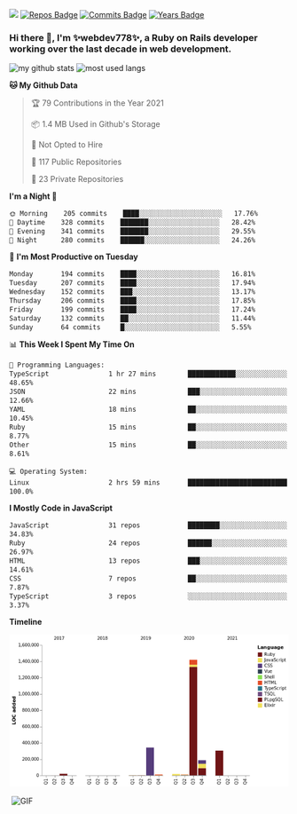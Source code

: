 ![](https://visitor-badge.glitch.me/badge?page_id=webdev778.webdev778)
[![Repos Badge](https://badges.pufler.dev/repos/webdev778)](https://badges.pufler.dev)
[![Commits Badge](https://badges.pufler.dev/commits/monthly/webdev778)](https://badges.pufler.dev)
[![Years Badge](https://badges.pufler.dev/years/webdev778)](https://badges.pufler.dev)
### Hi there 👋, I'm ✨webdev778✨, a Ruby on Rails developer working over the last decade in web development.


![my github stats](https://github-readme-stats.vercel.app/api?username=webdev778&show_icons=true&theme=tokyonight&line_height=27)
![most used langs](https://github-readme-stats.vercel.app/api/top-langs/?username=webdev778&hide=css,html&theme=tokyonight)

<!--START_SECTION:waka-->
**🐱 My Github Data** 

> 🏆 79 Contributions in the Year 2021
 > 
> 📦 1.4 MB Used in Github's Storage 
 > 
> 🚫 Not Opted to Hire
 > 
> 📜 117 Public Repositories 
 > 
> 🔑 23 Private Repositories  
 > 
**I'm a Night 🦉** 

```text
🌞 Morning    205 commits    ████░░░░░░░░░░░░░░░░░░░░░   17.76% 
🌆 Daytime    328 commits    ███████░░░░░░░░░░░░░░░░░░   28.42% 
🌃 Evening    341 commits    ███████░░░░░░░░░░░░░░░░░░   29.55% 
🌙 Night      280 commits    ██████░░░░░░░░░░░░░░░░░░░   24.26%

```
📅 **I'm Most Productive on Tuesday** 

```text
Monday       194 commits    ████░░░░░░░░░░░░░░░░░░░░░   16.81% 
Tuesday      207 commits    ████░░░░░░░░░░░░░░░░░░░░░   17.94% 
Wednesday    152 commits    ███░░░░░░░░░░░░░░░░░░░░░░   13.17% 
Thursday     206 commits    ████░░░░░░░░░░░░░░░░░░░░░   17.85% 
Friday       199 commits    ████░░░░░░░░░░░░░░░░░░░░░   17.24% 
Saturday     132 commits    ██░░░░░░░░░░░░░░░░░░░░░░░   11.44% 
Sunday       64 commits     █░░░░░░░░░░░░░░░░░░░░░░░░   5.55%

```


📊 **This Week I Spent My Time On** 

```text
💬 Programming Languages: 
TypeScript               1 hr 27 mins        ████████████░░░░░░░░░░░░░   48.65% 
JSON                     22 mins             ███░░░░░░░░░░░░░░░░░░░░░░   12.66% 
YAML                     18 mins             ██░░░░░░░░░░░░░░░░░░░░░░░   10.45% 
Ruby                     15 mins             ██░░░░░░░░░░░░░░░░░░░░░░░   8.77% 
Other                    15 mins             ██░░░░░░░░░░░░░░░░░░░░░░░   8.61%

💻 Operating System: 
Linux                    2 hrs 59 mins       █████████████████████████   100.0%

```

**I Mostly Code in JavaScript** 

```text
JavaScript               31 repos            ████████░░░░░░░░░░░░░░░░░   34.83% 
Ruby                     24 repos            ██████░░░░░░░░░░░░░░░░░░░   26.97% 
HTML                     13 repos            ███░░░░░░░░░░░░░░░░░░░░░░   14.61% 
CSS                      7 repos             ██░░░░░░░░░░░░░░░░░░░░░░░   7.87% 
TypeScript               3 repos             ░░░░░░░░░░░░░░░░░░░░░░░░░   3.37%

```


**Timeline**

![Chart not found](https://raw.githubusercontent.com/webdev778/webdev778/master/charts/bar_graph.png) 


<!--END_SECTION:waka-->

<img align="right" alt="GIF" src="https://github.com/webdev778/webdev778/blob/main/code.gif?raw=true" width="500" height="320" />

<!--
**webdev778/webdev778** is a ✨ _special_ ✨ repository because its `README.md` (this file) appears on your GitHub profile.

Here are some ideas to get you started:

- 🔭 I’m currently working on ...
- 🌱 I’m currently learning ...
- 👯 I’m looking to collaborate on ...
- 🤔 I’m looking for help with ...
- 💬 Ask me about ...
- 📫 How to reach me: ...
- 😄 Pronouns: ...
- ⚡ Fun fact: ...
-->
